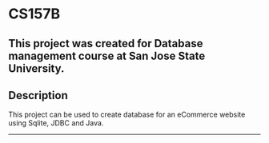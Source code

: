 # CS157B
  This project was created for Database management course at San Jose State University.
---

## Description
  This project can be used to create database for an eCommerce website using Sqlite, JDBC and Java.

---

